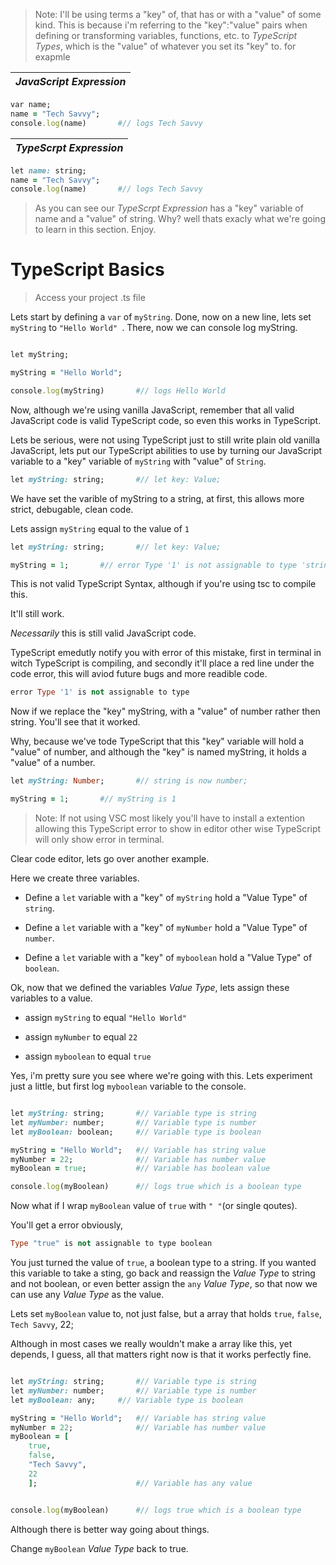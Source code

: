 > Note: I'll be using terms a "key" of, that has or with a "value" of some kind. This is because i'm referring to the "key":"value" pairs when defining or transforming variables, functions, etc. to *TypeScript Types*, which is the "value" of whatever you set its "key" to. for exapmle 

| *JavaScript Expression* |
| --- |
```Ruby 
var name;
name = "Tech Savvy";
console.log(name)       #// logs Tech Savvy
```

| *TypeScrpt Expression* |
| --- |
```Ruby 
let name: string;
name = "Tech Savvy";
console.log(name)       #// logs Tech Savvy
```
> As you can see our *TypeScrpt Expression* has a "key" variable of name and a "value" of string. Why? well thats exacly what we're going to learn in this section. Enjoy.

# TypeScript Basics

> Access your project .ts file

Lets start by defining a ```var``` of ```myString```. Done, now on a new line, lets set ```myString``` to ```"Hello World" ```. 
There, now we can console log myString.

```Ruby

let myString;

myString = "Hello World";

console.log(myString)       #// logs Hello World

```

Now, although we're using vanilla JavaScript, remember that all valid JavaScript code is valid TypeScript code, so even this works in TypeScript.

Lets be serious, were not using TypeScript just to still write plain old vanilla JavaScript, lets put our TypeScript abilities to use by turning our JavaScript variable to a "key" variable of ```myString``` with "value" of ```String```.

```Ruby 
let myString: string;       #// let key: Value;
```

We have set the varible of myString to a string, at first, this allows more strict, debugable, clean code.

Lets assign ```myString``` equal to the value of ```1``` 

```Ruby 
let myString: string;       #// let key: Value;

myString = 1;       #// error Type '1' is not assignable to type 'string';         
```


This is not valid TypeScript Syntax, although if you're using tsc to compile this.

It'll still work.

*Necessarily* this is still valid JavaScript code. 

TypeScript emedutly notify you with error of this mistake, first in terminal in witch TypeScript is compiling, and secondly it'll place a red line under the code error, this will aviod future bugs and more readible code.
```ruby
error Type '1' is not assignable to type
```

Now if we replace the "key" myString, with a "value" of number rather then string. You'll see that it worked.

Why, because we've tode TypeScript that this "key" variable will hold a "value" of number, and although the "key" is named myString, it holds a "value" of a number.
```Ruby 
let myString: Number;       #// string is now number;

myString = 1;       #// myString is 1      
```

> Note: If not using VSC most likely you'll have to install a extention allowing this TypeScript error to show in editor other wise TypeScript will only show error in terminal.

Clear code editor, lets go over another example.

Here we create three variables.

* Define a ```let``` variable with a "key" of ```myString``` hold a "Value Type" of ```string```.

* Define a ```let``` variable with a "key" of ```myNumber``` hold a "Value Type" of ```number```.


* Define a ```let``` variable with a "key" of ```myboolean``` hold a "Value Type" of ```boolean```.

Ok, now that we defined the variables *Value Type*, lets assign these variables to a value.

* assign ```myString``` to equal ```"Hello World"```

* assign ```myNumber``` to equal ```22```

* assign ```myboolean``` to equal ```true```


Yes, i'm pretty sure you see where we're going with this.
Lets experiment just a little, but first log ```myboolean``` variable to the console.
```Ruby

let myString: string;       #// Variable type is string
let myNumber: number;       #// Variable type is number
let myBoolean: boolean;     #// Variable type is boolean

myString = "Hello World";   #// Variable has string value
myNumber = 22;              #// Variable has number value
myBoolean = true;           #// Variable has boolean value

console.log(myBoolean)      #// logs true which is a boolean type

```


Now what if I wrap ```myBoolean``` value of ```true``` with ```" "```(or single qoutes).

You'll get a error obviously,
```ruby
Type "true" is not assignable to type boolean
```

You just turned the value of ```true```, a boolean type to a string. If you wanted this variable to take a sting, go back and reassign the *Value Type* to string and not boolean, or even better assign the ```any``` *Value Type*, so that now we can use any *Value Type* as the value.

Lets set ```myBoolean``` value to, not just false, but a array that holds ```true```, ```false```, ```Tech Savvy```, 22;

Although in most cases we really wouldn't make a array like this, yet depends, I guess, all that matters right now is that it works perfectly fine. 

```Ruby

let myString: string;       #// Variable type is string
let myNumber: number;       #// Variable type is number
let myBoolean: any;     #// Variable type is boolean

myString = "Hello World";   #// Variable has string value
myNumber = 22;              #// Variable has number value
myBoolean = [
    true, 
    false, 
    "Tech Savvy", 
    22
    ];                      #// Variable has any value


console.log(myBoolean)      #// logs true which is a boolean type

```

Although there is better way going about things.

Change ```myBoolean``` *Value Type* back to true.




